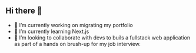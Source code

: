 ## Hi there 👋
- 🔭 I’m currently working on migrating my portfolio 
- 🌱 I’m currently learning Next.js  
- 👯 I’m looking to collaborate with devs to buils a fullstack web application as part of a hands on brush-up for my job interview.
<!--
**iamharie/iamharie** is a ✨ _special_ ✨ repository because its `README.md` (this file) appears on your GitHub profile.

Here are some ideas to get you started:

- 🔭 I’m currently working on ...
- 🌱 I’m currently learning ...
- 👯 I’m looking to collaborate on ...
- 🤔 I’m looking for help with ...
- 💬 Ask me about ...
- 📫 How to reach me: ...
- 😄 Pronouns: ...
- ⚡ Fun fact: ...
-->
